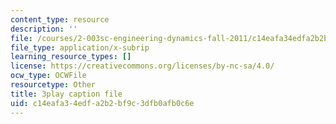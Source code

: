 ```yaml
---
content_type: resource
description: ''
file: /courses/2-003sc-engineering-dynamics-fall-2011/c14eafa34edfa2b2bf9c3dfb0afb0c6e_zNCBDrnT05E.srt
file_type: application/x-subrip
learning_resource_types: []
license: https://creativecommons.org/licenses/by-nc-sa/4.0/
ocw_type: OCWFile
resourcetype: Other
title: 3play caption file
uid: c14eafa3-4edf-a2b2-bf9c-3dfb0afb0c6e
---
```

